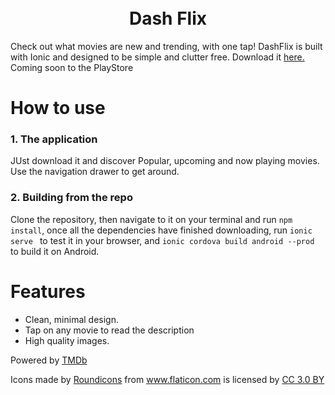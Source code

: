 <h1 align="center">
	<br>
  Dash Flix
	<br>
</h1>


Check out what movies are new and trending, with one tap! DashFlix is built with Ionic and designed to be simple and clutter free. Download it <a href="https://github.com/Aveek-Saha/DashFlix/releases"> here.</a> Coming soon to the PlayStore

# How to use

### 1. The application
JUst download it and discover Popular, upcoming and now playing movies. Use the navigation drawer to get around.
### 2. Building from the repo
Clone the repository, then navigate to it on your terminal and run ```npm install```, once all the dependencies have finished downloading, run ```ionic serve ``` to test it in your browser, and ```ionic cordova build android --prod ``` to build it on Android.

# Features
<ul>
  <li>Clean, minimal design.</li>
  <li>Tap on any movie to read the description</li>
  <li>High quality images.</li>
</ul>

Powered by <a href="https://www.themoviedb.org/">TMDb</a>
<div>Icons made by <a href="https://www.flaticon.com/authors/roundicons" title="Roundicons">Roundicons</a> from <a href="https://www.flaticon.com/" title="Flaticon">www.flaticon.com</a> is licensed by <a href="http://creativecommons.org/licenses/by/3.0/" title="Creative Commons BY 3.0" target="_blank">CC 3.0 BY</a></div>
